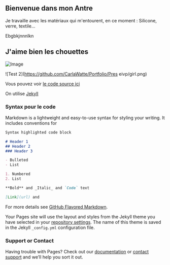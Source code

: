 ##  Bienvenue dans mon Antre 

Je travaille avec les matériaux qui m'entourent, en ce moment :
Silicone, verre, textile...

Ebgbkjnnnlkn

## J'aime bien les chouettes 

![Image](https://www.smashingmagazine.com/wp-content/uploads/2015/06/10-dithering-opt.jpg)


![Test 2](https://github.com/CarlaWatte/Portfolio/Pres eivp/girl.png)


Vous pouvez voir [le code source ici](https://github.com/CarlaWatte/Portfolio/edit/master/index.md)

On utilise [Jekyll](https://jekyllrb.com/) 

### Syntax pour le code

Markdown is a lightweight and easy-to-use syntax for styling your writing. It includes conventions for

```markdown
Syntax highlighted code block

# Header 1
## Header 2
### Header 3

- Bulleted
- List

1. Numbered
2. List

**Bold** and _Italic_ and `Code` text

[Link](url) and 
```

For more details see [GitHub Flavored Markdown](https://guides.github.com/features/mastering-markdown/).


Your Pages site will use the layout and styles from the Jekyll theme you have selected in your [repository settings](https://github.com/CarlaWatte/work.io/settings). The name of this theme is saved in the Jekyll `_config.yml` configuration file.

### Support or Contact

Having trouble with Pages? Check out our [documentation](https://help.github.com/categories/github-pages-basics/) or [contact support](https://github.com/contact) and we’ll help you sort it out.
